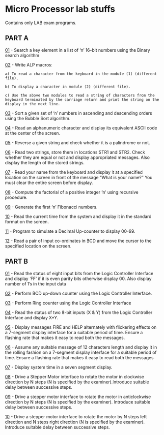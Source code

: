 # Micro Processor lab stuffs
Contains only LAB exam programs.


## PART A


[01](https://github.com/DroidFreak32/mp_lab/blob/mse2/mse/p01.asm) - Search a key element in a list of ‘n’ 16-bit numbers using the Binary search algorithm

[02](https://github.com/DroidFreak32/mp_lab/blob/mse2/mse/p02.asm) - Write ALP macros: 

	a) To read a character from the keyboard in the module (1) (different file).

	b) To display a character in module (2) (different file).
	
	c) Use the above two modules to read a string of characters from the keyboard terminated by the carriage return and print the string on the display in the next line.

[03](https://github.com/DroidFreak32/mp_lab/blob/mse2/mse/p03.asm) - Sort a given set of ‘n’ numbers in ascending and descending orders using the Bubble Sort algorithm.

[04](https://github.com/DroidFreak32/mp_lab/blob/mse2/mse/p04.asm) - Read an alphanumeric character and display its equivalent ASCII code at the center of the screen.

[05](https://github.com/DroidFreak32/mp_lab/blob/mse2/mse/p05.asm) - Reverse a given string and check whether it is a palindrome or not.

[06](https://github.com/DroidFreak32/mp_lab/blob/mse2/mse/p06.asm) - Read two strings, store them in locations STR1 and STR2. Check whether they are equal or not and display appropriated messages. Also display the length of the stored strings.

[07](https://github.com/DroidFreak32/mp_lab/blob/mse2/mse/p07.asm) - Read your name from the keyboard and display it at a specified location on the screen in front of the message “What is your name?” You must clear the entire screen before display.

[08](https://github.com/DroidFreak32/mp_lab/blob/mse2/mse/p08.asm) - Compute the factorial of a positive integer ‘n’ using recursive procedure.

[09](https://github.com/DroidFreak32/mp_lab/blob/mse2/mse/p09.asm) - Generate the first ‘n’ Fibonacci numbers.

[10](https://github.com/DroidFreak32/mp_lab/blob/mse2/mse/p10.asm) - Read the current time from the system and display it in the standard format on the screen.

[11](https://github.com/DroidFreak32/mp_lab/blob/mse2/mse/p11.asm) - Program to simulate a Decimal Up-counter to display 00-99.

[12](https://github.com/DroidFreak32/mp_lab/blob/mse2/mse/p12.asm) - Read a pair of input co-ordinates in BCD and move the cursor to the specified location on the screen.


## PART B

[01](https://github.com/DroidFreak32/mp_lab/blob/mse2/mse/p13.asm) - Read the status of eight input bits from the Logic Controller Interface and display ‘FF’ if it is even parity bits otherwise display 00. Also display number of 1’s in the input data

[02](https://github.com/DroidFreak32/mp_lab/blob/mse2/mse/p14.asm) - Perform BCD up-down counter using the Logic Controller Interface.

[03](https://github.com/DroidFreak32/mp_lab/blob/mse2/mse/p15.asm) - Perform Ring counter using the Logic Controller Interface

[04](https://github.com/DroidFreak32/mp_lab/blob/mse2/mse/p16.asm) - Read the status of two 8-bit inputs (X & Y) from the Logic Controller Interface and display X*Y.

[05](https://github.com/DroidFreak32/mp_lab/blob/mse2/mse/p17.asm) - Display messages FIRE and HELP alternately with flickering effects on a 7-segment display interface for a suitable period of time. Ensure a flashing rate that makes it easy to read both the messages.


[06](https://github.com/DroidFreak32/mp_lab/blob/mse2/mse/p18.asm) - Assume any suitable message of 12 characters length and display it in the rolling fashion on a 7-segment display interface for a suitable period of time. Ensure a flashing rate that makes it easy to read both the messages

[07](https://github.com/DroidFreak32/mp_lab/blob/mse2/mse/p19.asm) - Display system time in a seven segment display.

[08](https://github.com/DroidFreak32/mp_lab/blob/mse2/mse/p20.asm) - Drive a Stepper Motor interface to rotate the motor in clockwise direction by N steps (N is specified by the examiner).Introduce suitable delay between successive steps.

[09](https://github.com/DroidFreak32/mp_lab/blob/mse2/mse/p21.asm) - Drive a stepper motor interface to rotate the motor in anticlockwise direction by N steps (N is specified by the examiner). Introduce suitable delay between successive steps.

[10](https://github.com/DroidFreak32/mp_lab/blob/mse2/mse/p22.asm) - Drive a stepper motor interface to rotate the motor by N steps left direction and N steps right direction (N is specified by the examiner). Introduce suitable delay between successive steps.
